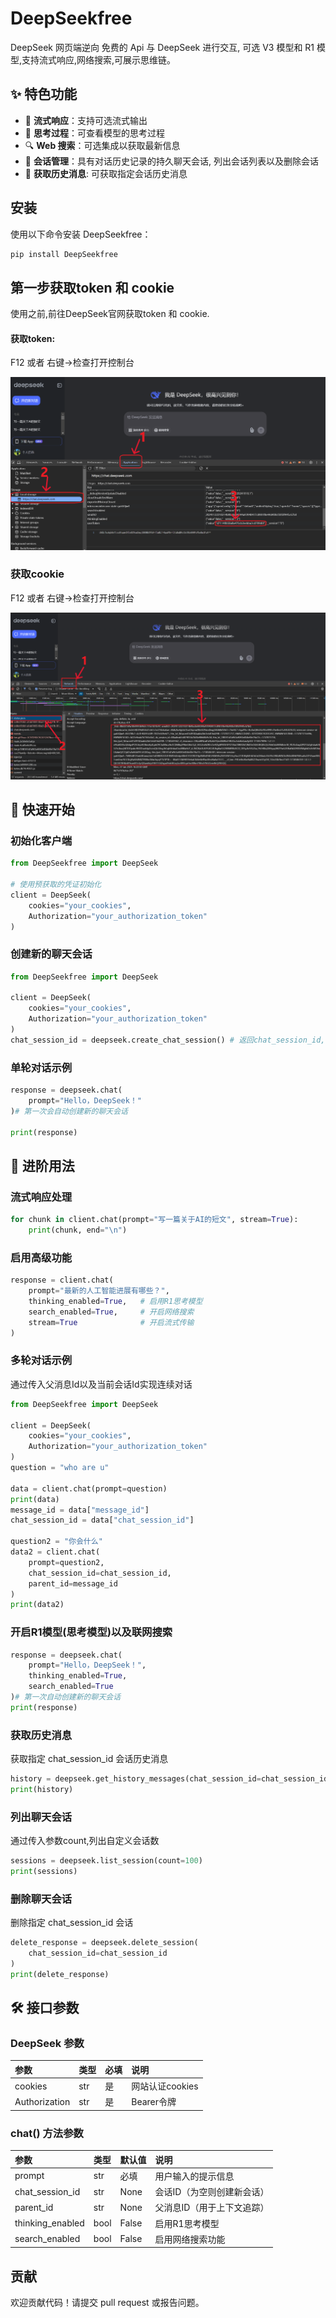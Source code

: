 # DeepSeekfree

DeepSeek 网页端逆向
免费的 Api 与 DeepSeek 进行交互, 可选 V3 模型和 R1 模型,支持流式响应,网络搜索,可展示思维链。

## ✨ 特色功能

- 🔄 **流式响应**：支持可选流式输出 
- 🤔 **思考过程**：可查看模型的思考过程 
- 🔍 **Web 搜索**：可选集成以获取最新信息 
- 💬 **会话管理**：具有对话历史记录的持久聊天会话, 列出会话列表以及删除会话
- 📜 **获取历史消息**: 可获取指定会话历史消息

## 安装

使用以下命令安装 DeepSeekfree：

```bash
pip install DeepSeekfree
```

## 第一步获取token 和 cookie
使用之前,前往DeepSeek官网获取token 和 cookie.
#### 获取token:
F12 或者 右键->检查打开控制台

<p align="center">
  <img src="https://github.com/danel-phang/DeepSeek-free/blob/main/images/token.png" alt="token">
</p>

### 获取cookie

F12 或者 右键->检查打开控制台
<p align="center">
  <img src="https://github.com/danel-phang/DeepSeek-free/blob/main/images/cookie.png" alt="cookie">
</p>


## 🚀 快速开始

### 初始化客户端

```python
from DeepSeekfree import DeepSeek

# 使用预获取的凭证初始化
client = DeepSeek(
    cookies="your_cookies", 
    Authorization="your_authorization_token"
)
```



### 创建新的聊天会话

```python
from DeepSeekfree import DeepSeek

client = DeepSeek(
    cookies="your_cookies", 
    Authorization="your_authorization_token"
)
chat_session_id = deepseek.create_chat_session() # 返回chat_session_id, 可用于连续对话
```

### 单轮对话示例

```python
response = deepseek.chat(
    prompt="Hello，DeepSeek！"
)# 第一次会自动创建新的聊天会话

print(response)
```



## 🧠 进阶用法

### 流式响应处理

```python
for chunk in client.chat(prompt="写一篇关于AI的短文", stream=True):
    print(chunk, end="\n")
```



### 启用高级功能

```python
response = client.chat(
    prompt="最新的人工智能进展有哪些？",
    thinking_enabled=True,   # 启用R1思考模型
    search_enabled=True,     # 开启网络搜索
    stream=True              # 开启流式传输
)
```



### 多轮对话示例

通过传入父消息Id以及当前会话Id实现连续对话

```python
from DeepSeekfree import DeepSeek

client = DeepSeek(
    cookies="your_cookies", 
    Authorization="your_authorization_token"
)
question = "who are u"

data = client.chat(prompt=question)
print(data)
message_id = data["message_id"]
chat_session_id = data["chat_session_id"]

question2 = "你会什么"
data2 = client.chat(
    prompt=question2, 
    chat_session_id=chat_session_id, 
    parent_id=message_id
)
print(data2)
```



### 开启R1模型(思考模型)以及联网搜索

```python
response = deepseek.chat(
    prompt="Hello，DeepSeek！",
    thinking_enabled=True,
    search_enabled=True
)# 第一次自动创建新的聊天会话
print(response)
```


### 获取历史消息
获取指定 chat_session_id 会话历史消息
```python
history = deepseek.get_history_messages(chat_session_id=chat_session_id)
print(history)
```

### 列出聊天会话
通过传入参数count,列出自定义会话数
```python
sessions = deepseek.list_session(count=100)
print(sessions)
```

### 删除聊天会话
删除指定 chat_session_id 会话
```python
delete_response = deepseek.delete_session(
    chat_session_id=chat_session_id
)
print(delete_response)
```



## 🛠️ 接口参数

### DeepSeek 参数

| 参数          | 类型 | 必填 | 说明                    |
| :------------ | :--- | :--- | :---------------------- |
| cookies       | str  | 是   | 网站认证cookies         |
| Authorization | str  | 是   | Bearer令牌              |

### chat() 方法参数

| 参数             | 类型 | 默认值 | 说明                       |
| :--------------- | :--- | :----- | :------------------------- |
| prompt           | str  | 必填   | 用户输入的提示信息         |
| chat_session_id  | str  | None   | 会话ID（为空则创建新会话） |
| parent_id        | str  | None   | 父消息ID（用于上下文追踪） |
| thinking_enabled | bool | False  | 启用R1思考模型             |
| search_enabled   | bool | False  | 启用网络搜索功能           |



## 贡献

欢迎贡献代码！请提交 pull request 或报告问题。
